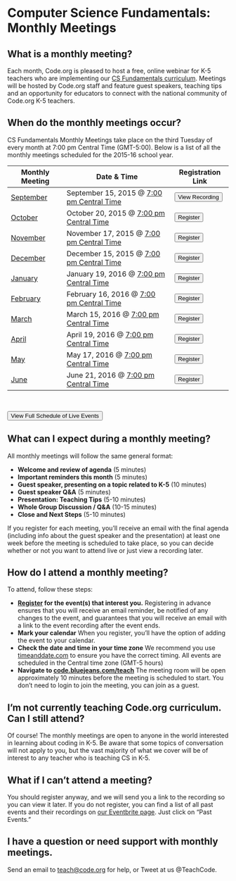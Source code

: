 # Computer Science Fundamentals: Monthly Meetings

## What is a monthly meeting?

Each month, Code.org is pleased to host a free, online webinar for K-5 teachers who are implementing our [CS Fundamentals curriculum](/educate/k5). Meetings will be hosted by Code.org staff and feature guest speakers, teaching tips and an opportunity for educators to connect with the national community of Code.org K-5 teachers.

## When do the monthly meetings occur?

CS Fundamentals Monthly Meetings take place on the third Tuesday of every month at 7:00 pm Central Time (GMT-5:00). Below is a list of all the monthly meetings scheduled for the 2015-16 school year.

|Monthly Meeting | Date & Time | Registration Link|
|------------ | ------------- | ------------|
|[September](https://www.eventbrite.com/e/k-5-monthly-meeting-september-tickets-17857398961) | September 15, 2015 @ [7:00 pm Central Time](http://www.timeanddate.com/worldclock/converter.html)  | [<button>View Recording</button>](https://youtu.be/ui7jFl_hZjU)|
|[October](https://www.eventbrite.com/e/k-5-monthly-meeting-october-tickets-17857408991) | October 20, 2015 @ [7:00 pm Central Time](http://www.timeanddate.com/worldclock/converter.html)  | [<button>Register</button>](https://www.eventbrite.com/e/k-5-monthly-meeting-october-tickets-17857408991)|
|[November](https://www.eventbrite.com/e/k-5-monthly-meeting-november-tickets-17857410997) | November 17, 2015 @ [7:00 pm Central Time](http://www.timeanddate.com/worldclock/converter.html)  | [<button>Register</button>](https://www.eventbrite.com/e/k-5-monthly-meeting-november-tickets-17857410997)|
|[December](https://www.eventbrite.com/e/k-5-monthly-meeting-december-tickets-17857414006) | December 15, 2015 @ [7:00 pm Central Time](http://www.timeanddate.com/worldclock/converter.html)  | [<button>Register</button>](https://www.eventbrite.com/e/k-5-monthly-meeting-december-tickets-17857414006)|
|[January](https://www.eventbrite.com/e/k-5-monthly-meeting-january-tickets-17857416012) | January 19, 2016 @ [7:00 pm Central Time](http://www.timeanddate.com/worldclock/converter.html)  | [<button>Register</button>](https://www.eventbrite.com/e/k-5-monthly-meeting-january-tickets-17857416012)|
|[February](https://www.eventbrite.com/e/k-5-monthly-meeting-february-tickets-17857420024) | February 16, 2016 @ [7:00 pm Central Time](http://www.timeanddate.com/worldclock/converter.html)  | [<button>Register</button>](https://www.eventbrite.com/e/k-5-monthly-meeting-february-tickets-17857420024)|
|[March](https://www.eventbrite.com/e/k-5-monthly-meeting-march-tickets-17857427045) | March 15, 2016 @ [7:00 pm Central Time](http://www.timeanddate.com/worldclock/converter.html)  | [<button>Register</button>](https://www.eventbrite.com/e/k-5-monthly-meeting-march-tickets-17857427045)|
|[April](https://www.eventbrite.com/e/k-5-monthly-meeting-april-tickets-17857522330) | April 19, 2016 @ [7:00 pm Central Time](http://www.timeanddate.com/worldclock/converter.html)  | [<button>Register</button>](https://www.eventbrite.com/e/k-5-monthly-meeting-april-tickets-17857522330)|
|[May](https://www.eventbrite.com/e/k-5-monthly-meeting-may-tickets-17857528348) | May 17, 2016 @ [7:00 pm Central Time](http://www.timeanddate.com/worldclock/converter.html)  | [<button>Register</button>](https://www.eventbrite.com/e/ecs-monthly-meeting-may-tickets-17857080007)|
|[June](https://www.eventbrite.com/e/k-5-monthly-meeting-june-tickets-17857534366) | June 21, 2016 @ [7:00 pm Central Time](http://www.timeanddate.com/worldclock/converter.html)  | [<button>Register</button>](https://www.eventbrite.com/e/k-5-monthly-meeting-june-tickets-17857534366)|

<br />

[<button>View Full Schedule of Live Events</button>](http://www.eventbrite.com/o/codeorg-teacher-community-8317327577)

## What can I expect during a monthly meeting?

All monthly meetings will follow the same general format:

- **Welcome and review of agenda** (5 minutes)
- **Important reminders this month** (5 minutes)
- **Guest speaker, presenting on a topic related to K-5** (10 minutes)
- **Guest speaker Q&A** (5 minutes)
- **Presentation: Teaching Tips** (5-10 minutes)
- **Whole Group Discussion / Q&A** (10-15 minutes)
- **Close and Next Steps** (5-10 minutes)

If you register for each meeting, you’ll receive an email with the final agenda (including info about the guest speaker and the presentation) at least one week before the meeting is scheduled to take place, so you can decide whether or not you want to attend live or just view a recording later.

## How do I attend a monthly meeting?

To attend, follow these steps:

- **[Register](http://www.eventbrite.com/o/codeorg-teacher-community-8317327577) for the event(s) that interest you.** Registering in advance ensures that you will receive an email reminder, be notified of any changes to the event, and guarantees that you will receive an email with a link to the event recording after the event ends.
- **Mark your calendar** When you register, you’ll have the option of adding the event to your calendar.
- **Check the date and time in your time zone** We recommend you use [timeanddate.com](http://www.timeanddate.com/worldclock/converter.html) to ensure you have the correct timing. All events are scheduled in the Central time zone (GMT-5 hours)
- **Navigate to [code.bluejeans.com/teach](http://code.bluejeans.com/teach)** The meeting room will be open approximately 10 minutes before the meeting is scheduled to start. You don’t need to login to join the meeting, you can join as a guest.

## I’m not currently teaching Code.org curriculum. Can I still attend?

Of course! The monthly meetings are open to anyone in the world interested in learning about coding in K-5. Be aware that some topics of conversation will not apply to you, but the vast majority of what we cover will be of interest to any teacher who is teaching CS in K-5.

## What if I can’t attend a meeting?

You should register anyway, and we will send you a link to the recording so you can view it later. If you do not register, you can find a list of all past events and their recordings on [our Eventbrite page](http://www.eventbrite.com/o/codeorg-teacher-community-8317327577). Just click on “Past Events.”

## I have a question or need support with monthly meetings.

Send an email to [teach@code.org](mailto:teach@code.org) for help, or Tweet at us @TeachCode.